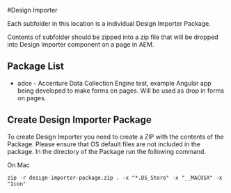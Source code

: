 #Design Importer

Each subfolder in this location is a individual Design Importer Package.

Contents of subfolder should be zipped into a zip file that will be dropped into Design Importer component on a page in AEM.

## Package List

* adce - Accenture Data Collection Engine test, example Angular app being developed to make forms on pages. Will be used as drop in forms on pages.


## Create Design Importer Package

To create Design Importer you need to create a ZIP with the contents of the Package. Please ensure that OS default files are not included in the package. In the directory of the Package run the following command.

On Mac
```
zip -r design-importer-package.zip . -x "*.DS_Store" -x "__MACOSX" -x "Icon"
```
